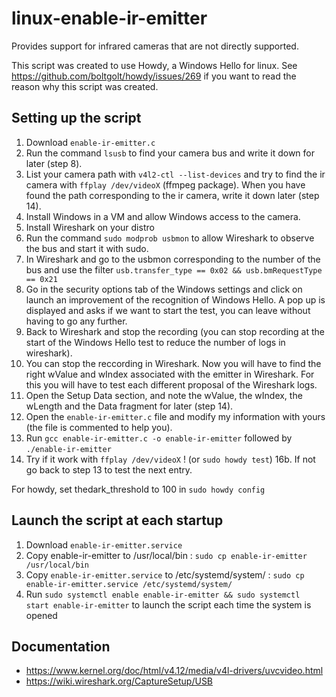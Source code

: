 # linux-enable-ir-emitter
Provides support for infrared cameras that are not directly supported.

This script was created to use Howdy, a Windows Hello for linux.
See <https://github.com/boltgolt/howdy/issues/269> if you want to read the reason why this script was created.

## Setting up the script
1. Download `enable-ir-emitter.c`
2. Run the command `lsusb` to find your camera bus and write it down for later (step 8).
3. List your camera path with `v4l2-ctl --list-devices` and try to find the ir camera with `ffplay /dev/videoX` (ffmpeg package).
When you have found the path corresponding to the ir camera, write it down later (step 14).
4. Install Windows in a VM and allow Windows access to the camera.
5. Install Wireshark on your distro
6. Run the command `sudo modprob usbmon` to allow Wireshark to observe the bus and start it with sudo.
8. In Wireshark and go to the usbmon corresponding to the number of the bus and use the filter `usb.transfer_type == 0x02 && usb.bmRequestType == 0x21`
9. Go in the security options tab of the Windows settings and click on launch an improvement of the recognition of Windows Hello. A pop up is displayed and asks if we want to start the test, you can leave without having to go any further.
10. Back to Wireshark and stop the recording (you can stop recording at the start of the Windows Hello test to reduce the number of logs in wireshark).
12. You can stop the reccording in Wireshark. Now you will have to find the right wValue and wIndex associated with the emitter in Wireshark. For this you will have to test each different proposal of the Wireshark logs.
13. Open the Setup Data section, and note the wValue, the wIndex, the wLength and the Data fragment for later (step 14).
14. Open the `enable-ir-emitter.c` file and modify my information with yours (the file is commented to help you).
15. Run `gcc enable-ir-emitter.c -o enable-ir-emitter` followed by `./enable-ir-emitter`
16. Try if it work with `ffplay /dev/videoX` ! (or `sudo howdy test`)
16b. If not go back to step 13 to test the next entry.

For howdy, set thedark_threshold to 100 in `sudo howdy config`

## Launch the script at each startup
1. Download `enable-ir-emitter.service`
2. Copy enable-ir-emitter to /usr/local/bin : `sudo cp enable-ir-emitter /usr/local/bin`
3. Copy `enable-ir-emitter.service` to /etc/systemd/system/ : `sudo cp enable-ir-emitter.service /etc/systemd/system/`
4. Run `sudo systemctl enable enable-ir-emitter && sudo systemctl start enable-ir-emitter` to launch the script each time the system is opened

## Documentation
* <https://www.kernel.org/doc/html/v4.12/media/v4l-drivers/uvcvideo.html>
* <https://wiki.wireshark.org/CaptureSetup/USB>
